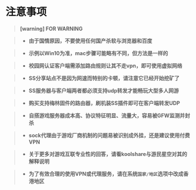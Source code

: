 # 注意事项

> **[warning] FOR WARNING**

> * **由于国情原因，不要使用任何国产杀软与浏览器和百度**

> * **示例以Win10为准，mac步骤可能略有不同，但方法是一样的**

> * **校园网认证客户端需添加路由规则让其不走vpn，即可使用虚拟网络**

> * **SS分享站点不是因为网速而特别的卡顿，请注意它已经开始挖矿了**

> * **SS服务器与客户端两者都必须支持udp转发才能畅玩大型多人网游**

> * **购买支持梅林固件的路由器，刷机装SS插件即可在客户端转发UDP**

> * **自搭游戏服务器成本高、协议特征明显、流量大，容易被GFW监测并封杀**

> * **sock代理由于游戏厂商机制的问题易被识别成外挂，还是建议使用付费VPN**

> * **关于更多对游戏互联专业性的回答，请看koolshare与游民星空对其的解释说明**

> * **为了有效合理的使用VPN或代理服务，请在系统`国家/地区`选项中改成香港地区**